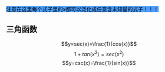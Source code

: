 <mark style="background: #499cfd;">注意在这里每个式子里的x都可以泛化成任意含未知量的式子！！！</mark>


## 三角函数


$$y=sec(x)=\frac{1}{cos(x)}$$     $$1+tan(x^2)=sec(x^2)$$
$$y=csc(x)=\frac{1}{sin(x)}$$